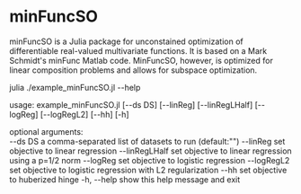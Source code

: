 # minFuncSO

minFuncSO is a Julia package for unconstained optimization of differentiable real-valued multivariate functions. It is based on a Mark Schmidt's minFunc Matlab code. MinFuncSO, however, is optimized for linear composition problems and allows for subspace optimization.

julia ./example_minFuncSO.jl --help

usage: example_minFuncSO.jl [--ds DS] [--linReg] [--linRegLHalf]
                        [--logReg] [--logRegL2] [--hh] [-h]

optional arguments:  
  --ds DS        a comma-separated list of datasets to run (default:"") 
  --linReg       set objective to linear regression 
  --linRegLHalf  set objective to linear regression using a p=1/2 norm 
  --logReg       set objective to logistic regression 
  --logRegL2     set objective to logistic regression with L2 regularization 
  --hh           set objective to huberized hinge 
  -h, --help     show this help message and exit 
